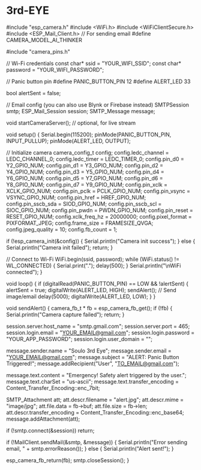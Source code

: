 # 3rd-EYE
#include "esp_camera.h"
#include <WiFi.h>
#include <WiFiClientSecure.h>
#include <ESP_Mail_Client.h> // For sending email
#define CAMERA_MODEL_AI_THINKER

#include "camera_pins.h"

// Wi-Fi credentials
const char* ssid = "YOUR_WIFI_SSID";
const char* password = "YOUR_WIFI_PASSWORD";

// Panic button pin
#define PANIC_BUTTON_PIN 12
#define ALERT_LED 33

bool alertSent = false;

// Email config (you can also use Blynk or Firebase instead)
SMTPSession smtp;
ESP_Mail_Session session;
SMTP_Message message;

void startCameraServer(); // optional, for live stream

void setup() {
  Serial.begin(115200);
  pinMode(PANIC_BUTTON_PIN, INPUT_PULLUP);
  pinMode(ALERT_LED, OUTPUT);

  // Initialize camera
  camera_config_t config;
  config.ledc_channel = LEDC_CHANNEL_0;
  config.ledc_timer   = LEDC_TIMER_0;
  config.pin_d0       = Y2_GPIO_NUM;
  config.pin_d1       = Y3_GPIO_NUM;
  config.pin_d2       = Y4_GPIO_NUM;
  config.pin_d3       = Y5_GPIO_NUM;
  config.pin_d4       = Y6_GPIO_NUM;
  config.pin_d5       = Y7_GPIO_NUM;
  config.pin_d6       = Y8_GPIO_NUM;
  config.pin_d7       = Y9_GPIO_NUM;
  config.pin_xclk     = XCLK_GPIO_NUM;
  config.pin_pclk     = PCLK_GPIO_NUM;
  config.pin_vsync    = VSYNC_GPIO_NUM;
  config.pin_href     = HREF_GPIO_NUM;
  config.pin_sscb_sda = SIOD_GPIO_NUM;
  config.pin_sscb_scl = SIOC_GPIO_NUM;
  config.pin_pwdn     = PWDN_GPIO_NUM;
  config.pin_reset    = RESET_GPIO_NUM;
  config.xclk_freq_hz = 20000000;
  config.pixel_format = PIXFORMAT_JPEG;
  config.frame_size = FRAMESIZE_QVGA;
  config.jpeg_quality = 10;
  config.fb_count = 1;

  if (!esp_camera_init(&config)) {
    Serial.println("Camera init success");
  } else {
    Serial.println("Camera init failed");
    return;
  }

  // Connect to Wi-Fi
  WiFi.begin(ssid, password);
  while (WiFi.status() != WL_CONNECTED) {
    Serial.print(".");
    delay(500);
  }
  Serial.println("\nWiFi connected");
}

void loop() {
  if (digitalRead(PANIC_BUTTON_PIN) == LOW && !alertSent) {
    alertSent = true;
    digitalWrite(ALERT_LED, HIGH);
    sendAlert(); // Send image/email
    delay(5000);
    digitalWrite(ALERT_LED, LOW);
  }
}

void sendAlert() {
  camera_fb_t * fb = esp_camera_fb_get();
  if (!fb) {
    Serial.println("Camera capture failed");
    return;
  }

  session.server.host_name = "smtp.gmail.com";
  session.server.port = 465;
  session.login.email = "YOUR_EMAIL@gmail.com";
  session.login.password = "YOUR_APP_PASSWORD";
  session.login.user_domain = "";

  message.sender.name = "Soulo 3rd Eye";
  message.sender.email = "YOUR_EMAIL@gmail.com";
  message.subject = "ALERT: Panic Button Triggered!";
  message.addRecipient("User", "TO_EMAIL@gmail.com");

  message.text.content = "Emergency! Safety alert triggered by the user.";
  message.text.charSet = "us-ascii";
  message.text.transfer_encoding = Content_Transfer_Encoding::enc_7bit;

  SMTP_Attachment att;
  att.descr.filename = "alert.jpg";
  att.descr.mime = "image/jpg";
  att.file.data = fb->buf;
  att.file.size = fb->len;
  att.descr.transfer_encoding = Content_Transfer_Encoding::enc_base64;
  message.addAttachment(att);

  if (!smtp.connect(&session)) return;

  if (!MailClient.sendMail(&smtp, &message)) {
    Serial.println("Error sending email, " + smtp.errorReason());
  } else {
    Serial.println("Alert sent!");
  }

  esp_camera_fb_return(fb);
  smtp.closeSession();
}
